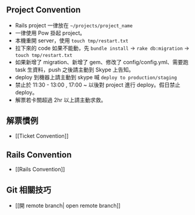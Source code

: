 ## Project Convention

* Rails project 一律放在 `~/projects/project_name`
* 一律使用 Pow 掛起 project。
* 本機重開 server，使用 `touch tmp/restart.txt`
* 拉下來的 code 如果不能動，先 `bundle install` -> `rake db:migration` -> `touch tmp/restart.txt`
* 如果新增了 migration、新增了 gem、修改了 config/config.yml、需要跑 task 生資料，push 之後請主動到 Skype 上告知。
* deploy 到機器上請主動到 skype 喊 `deploy to production/staging`
* 禁止於 11:30 - 13:00 , 17:00 ~ 以後對 project 進行 deploy。假日禁止 deploy。
* 解票若卡關超過 2hr 以上請主動求救。

## 解票慣例

* [[Ticket Convention]]

## Rails Convention

* [[Rails Convention]]

## Git 相關技巧

* [[開 remote branch| open remote branch]]